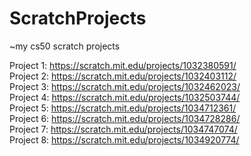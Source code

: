 # ScratchProjects
~my cs50 scratch projects

Project 1: https://scratch.mit.edu/projects/1032380591/ <br>
Project 2: https://scratch.mit.edu/projects/1032403112/ <br>
Project 3: https://scratch.mit.edu/projects/1032462023/ <br>
Project 4: https://scratch.mit.edu/projects/1032503744/ <br>
Project 5: https://scratch.mit.edu/projects/1034712361/ <br>
Project 6: https://scratch.mit.edu/projects/1034728286/ <br>
Project 7: https://scratch.mit.edu/projects/1034747074/ <br>
Project 8: https://scratch.mit.edu/projects/1034920774/ <br>

